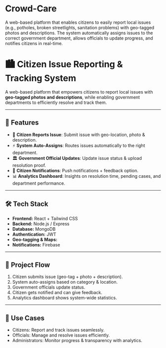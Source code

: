 # Crowd-Care
A web-based platform that enables citizens to easily report local issues (e.g., potholes, broken streetlights, sanitation problems) with geo-tagged photos and descriptions. The system automatically assigns issues to the correct government department, allows officials to update progress, and notifies citizens in real-time.


# 🏙️ Citizen Issue Reporting & Tracking System  

A web-based platform that empowers citizens to report local issues with **geo-tagged photos and descriptions**, while enabling government departments to efficiently resolve and track them.  

---

## 🚀 Features  

- 📍 **Citizen Reports Issue**: Submit issue with geo-location, photo & description.  
- ⚡ **System Auto-Assigns**: Routes issues automatically to the right department.  
- 🏛️ **Government Official Updates**: Update issue status & upload resolution proof.  
- 🔔 **Citizen Notifications**: Push notifications + feedback option.  
- 📊 **Analytics Dashboard**: Insights on resolution time, pending cases, and department performance.  

---

## 🛠️ Tech Stack  

- **Frontend:** React + Tailwind CSS  
- **Backend:** Node.js / Express  
- **Database:** MongoDB   
- **Authentication:** JWT   
- **Geo-tagging & Maps:**   
- **Notifications:** Firebase   

---

## 📌 Project Flow  

1. Citizen submits issue (geo-tag + photo + description).  
2. System auto-assigns based on category & location.  
3. Government officials update status.  
4. Citizen gets notified and can give feedback.  
5. Analytics dashboard shows system-wide statistics.  

---

## 🎯 Use Cases  

- Citizens: Report and track issues seamlessly.  
- Officials: Manage and resolve issues efficiently.  
- Administrators: Monitor progress & transparency with analytics.  
